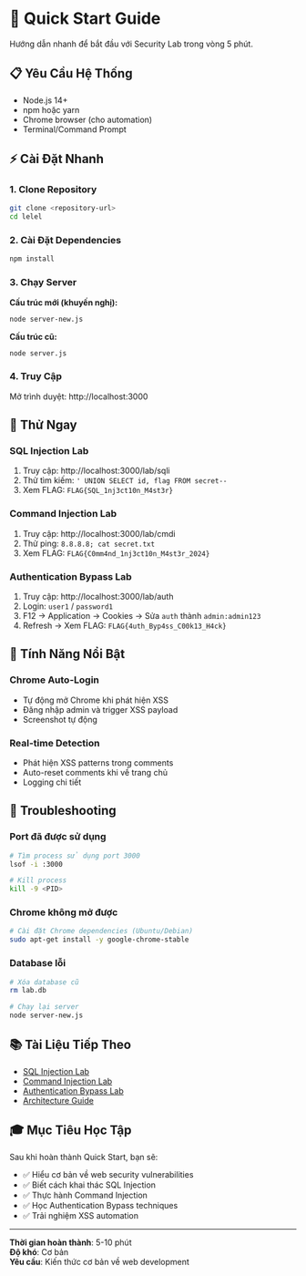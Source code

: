 # 🚀 Quick Start Guide

Hướng dẫn nhanh để bắt đầu với Security Lab trong vòng 5 phút.

## 📋 Yêu Cầu Hệ Thống

-   Node.js 14+
-   npm hoặc yarn
-   Chrome browser (cho automation)
-   Terminal/Command Prompt

## ⚡ Cài Đặt Nhanh

### 1. Clone Repository

```bash
git clone <repository-url>
cd lelel
```

### 2. Cài Đặt Dependencies

```bash
npm install
```

### 3. Chạy Server

**Cấu trúc mới (khuyến nghị):**

```bash
node server-new.js
```

**Cấu trúc cũ:**

```bash
node server.js
```

### 4. Truy Cập

Mở trình duyệt: http://localhost:3000

## 🎯 Thử Ngay

### SQL Injection Lab

1. Truy cập: http://localhost:3000/lab/sqli
2. Thử tìm kiếm: `' UNION SELECT id, flag FROM secret--`
3. Xem FLAG: `FLAG{SQL_1nj3ct10n_M4st3r}`

### Command Injection Lab

1. Truy cập: http://localhost:3000/lab/cmdi
2. Thử ping: `8.8.8.8; cat secret.txt`
3. Xem FLAG: `FLAG{C0mm4nd_1nj3ct10n_M4st3r_2024}`

### Authentication Bypass Lab

1. Truy cập: http://localhost:3000/lab/auth
2. Login: `user1` / `password1`
3. F12 → Application → Cookies → Sửa `auth` thành `admin:admin123`
4. Refresh → Xem FLAG: `FLAG{4uth_Byp4ss_C00k13_H4ck}`

## 🌟 Tính Năng Nổi Bật

### Chrome Auto-Login

-   Tự động mở Chrome khi phát hiện XSS
-   Đăng nhập admin và trigger XSS payload
-   Screenshot tự động

### Real-time Detection

-   Phát hiện XSS patterns trong comments
-   Auto-reset comments khi về trang chủ
-   Logging chi tiết

## 🔧 Troubleshooting

### Port đã được sử dụng

```bash
# Tìm process sử dụng port 3000
lsof -i :3000

# Kill process
kill -9 <PID>
```

### Chrome không mở được

```bash
# Cài đặt Chrome dependencies (Ubuntu/Debian)
sudo apt-get install -y google-chrome-stable
```

### Database lỗi

```bash
# Xóa database cũ
rm lab.db

# Chạy lại server
node server-new.js
```

## 📚 Tài Liệu Tiếp Theo

-   [SQL Injection Lab](../labs/sql-injection.md)
-   [Command Injection Lab](../labs/command-injection.md)
-   [Authentication Bypass Lab](../labs/authentication-bypass.md)
-   [Architecture Guide](./architecture.md)

## 🎓 Mục Tiêu Học Tập

Sau khi hoàn thành Quick Start, bạn sẽ:

-   ✅ Hiểu cơ bản về web security vulnerabilities
-   ✅ Biết cách khai thác SQL Injection
-   ✅ Thực hành Command Injection
-   ✅ Học Authentication Bypass techniques
-   ✅ Trải nghiệm XSS automation

---

**Thời gian hoàn thành**: 5-10 phút  
**Độ khó**: Cơ bản  
**Yêu cầu**: Kiến thức cơ bản về web development
